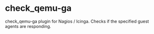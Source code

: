 # check_qemu-ga
check_qemu-ga plugin for Nagios / Icinga. Checks if the specified guest agents are responding.
